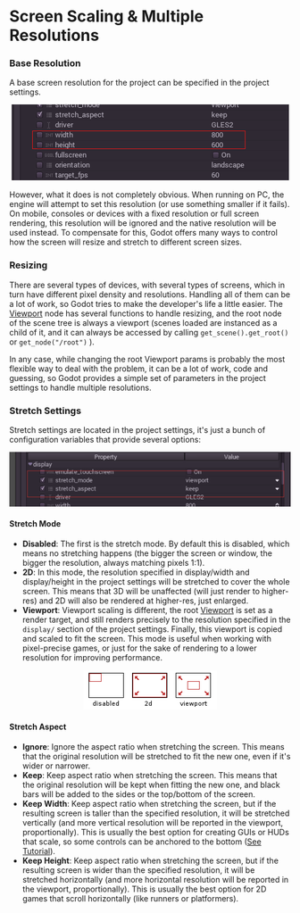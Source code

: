 # Screen Scaling & Multiple Resolutions

### Base Resolution

A base screen resolution for the project can be specified in the project settings. 

<p align="center"><img src="images/screenres.png"></p>

However, what it does is not completely obvious. When running on PC, the engine will attempt to set this resolution (or use something smaller if it fails). On mobile, consoles or devices with a fixed resolution or full screen rendering, this resolution will be ignored and the native resolution will be used instead. To compensate for this, Godot offers many ways to control how the screen will resize and stretch to different screen sizes.

### Resizing

There are several types of devices, with several types of screens, which in turn have different pixel density and resolutions. Handling all of them can be a lot of work, so Godot tries to make the developer's life a little easier. The [Viewport](class_viewport) node has several functions to handle resizing, and the root node of the scene tree is always a viewport (scenes loaded are instanced as a child of it, and it can always be accessed by calling `get_scene().get_root()` or `get_node("/root")` ). 

In any case, while changing the root Viewport params is probably the most flexible way to deal with the problem, it can be a lot of work, code and guessing, so Godot provides a simple set of parameters in the project settings to handle multiple resolutions.

### Stretch Settings

Stretch settings are located in the project settings, it's just a bunch of configuration variables that provide several options:

<p align="center"><img src="images/stretchsettings.png"></p>

#### Stretch Mode

* **Disabled**: The first is the stretch mode. By default this is disabled, which means no stretching happens (the bigger the screen or window, the bigger the resolution, always matching pixels 1:1).
* **2D**: In this mode, the resolution specified in display/width and display/height in the project settings will be stretched to cover the whole screen. This means that 3D will be unaffected (will just render to higher-res) and 2D will also be rendered at higher-res, just enlarged.
* **Viewport**: Viewport scaling is different, the root [Viewport](class_viewport) is set as a render  target, and still renders precisely to the resolution specified in the `display/` section of the project settings. Finally, this viewport is copied and scaled to fit the screen. This mode is useful when working with pixel-precise games, or just for the sake of rendering to a lower resolution for improving performance.

<p align="center"><img src="images/stretch.png"></p>

#### Stretch Aspect

* **Ignore**: Ignore the aspect ratio when stretching the screen. This means that the original resolution will be stretched to fit the new one, even if it's wider or narrower.
* **Keep**: Keep aspect ratio when stretching the screen. This means that the original resolution will be kept when fitting the new one, and black bars will be added to the sides or the top/bottom of the screen.
* **Keep Width**: Keep aspect ratio when stretching the screen, but if the resulting screen is taller than the specified resolution, it will be stretched vertically (and more vertical resolution will be reported in the viewport, proportionally). This is usually the best option for creating GUIs or HUDs that scale, so some controls can be anchored to the bottom ([See Tutorial](tutorial_gui_repositioning)).
* **Keep Height**: Keep aspect ratio when stretching the screen, but if the resulting screen is wider than the specified resolution, it will be stretched horizontally (and more horizontal resolution will be reported in the viewport, proportionally). This is usually the best option for 2D games that scroll horizontally (like runners or platformers).

